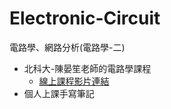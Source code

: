 # Electronic-Circuit
電路學、網路分析(電路學-二)
- 北科大-陳晏笙老師的電路學課程
  - [線上課程影片連結](https://youtube.com/playlist?list=PL68D2uCy1WTMtp1m5TEJbKEt4kvlA4jLP&amp;si=rV5pLbxvIUShy4Ag)
- 個人上課手寫筆記


